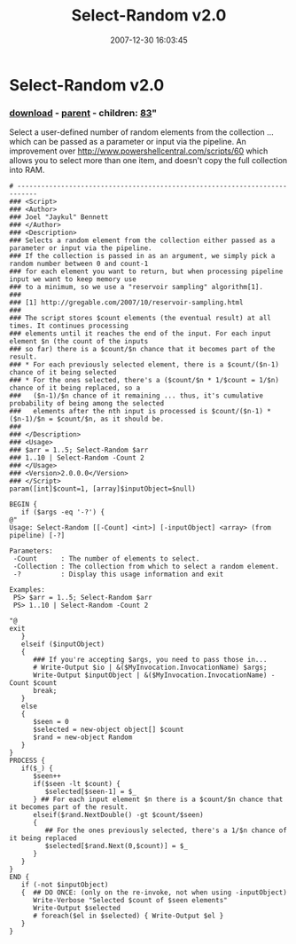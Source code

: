 ﻿---
pid:            81
parent:         60
children:       83
poster:         Joel Bennett
title:          Select-Random v2.0
date:           2007-12-30 16:03:45
format:         posh
---

# Select-Random v2.0

### [download](81.ps1) - [parent](60.md) - children: [83](83.md)"

Select a user-defined number of random elements from the collection ... which can be passed as a parameter or input via the pipeline. An improvement over http://www.powershellcentral.com/scripts/60 which allows you to select more than one item, and doesn't copy the full collection into RAM.

```posh
# ---------------------------------------------------------------------------
### <Script>
### <Author>
### Joel "Jaykul" Bennett
### </Author>
### <Description>
### Selects a random element from the collection either passed as a parameter or input via the pipeline.
### If the collection is passed in as an argument, we simply pick a random number between 0 and count-1
### for each element you want to return, but when processing pipeline input we want to keep memory use 
### to a minimum, so we use a "reservoir sampling" algorithm[1].
###
### [1] http://gregable.com/2007/10/reservoir-sampling.html
###
### The script stores $count elements (the eventual result) at all times. It continues processing 
### elements until it reaches the end of the input. For each input element $n (the count of the inputs 
### so far) there is a $count/$n chance that it becomes part of the result.
### * For each previously selected element, there is a $count/($n-1) chance of it being selected 
### * For the ones selected, there's a ($count/$n * 1/$count = 1/$n) chance of it being replaced, so a 
###   ($n-1)/$n chance of it remaining ... thus, it's cumulative probability of being among the selected
###   elements after the nth input is processed is $count/($n-1) * ($n-1)/$n = $count/$n, as it should be.
###
### </Description>
### <Usage>
### $arr = 1..5; Select-Random $arr
### 1..10 | Select-Random -Count 2
### </Usage>
### <Version>2.0.0.0</Version>
### </Script>
param([int]$count=1, [array]$inputObject=$null) 

BEGIN {
   if ($args -eq '-?') {
@"
Usage: Select-Random [[-Count] <int>] [-inputObject] <array> (from pipeline) [-?]

Parameters:
 -Count      : The number of elements to select.
 -Collection : The collection from which to select a random element.
 -?          : Display this usage information and exit

Examples:
 PS> $arr = 1..5; Select-Random $arr
 PS> 1..10 | Select-Random -Count 2

"@
exit
   } 
   elseif ($inputObject) 
   {
      ### If you're accepting $args, you need to pass those in...
      # Write-Output $io | &($MyInvocation.InvocationName) $args;
      Write-Output $inputObject | &($MyInvocation.InvocationName) -Count $count
      break;
   }
   else
   {
      $seen = 0
      $selected = new-object object[] $count
      $rand = new-object Random
   }
}
PROCESS {
   if($_) {
      $seen++
      if($seen -lt $count) {
         $selected[$seen-1] = $_
      } ## For each input element $n there is a $count/$n chance that it becomes part of the result.
      elseif($rand.NextDouble() -gt $count/$seen)
      {
         ## For the ones previously selected, there's a 1/$n chance of it being replaced
         $selected[$rand.Next(0,$count)] = $_
      }
   }
}
END {
   if (-not $inputObject)
   {  ## DO ONCE: (only on the re-invoke, not when using -inputObject)
      Write-Verbose "Selected $count of $seen elements"
      Write-Output $selected
      # foreach($el in $selected) { Write-Output $el }
   }
}


```

